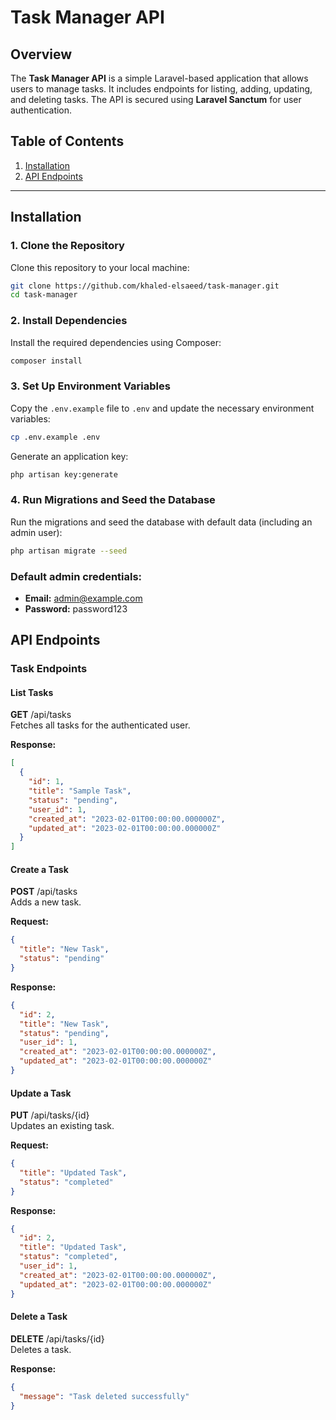
# Task Manager API

## Overview
The **Task Manager API** is a simple Laravel-based application that allows users to manage tasks. It includes endpoints for listing, adding, updating, and deleting tasks. The API is secured using **Laravel Sanctum** for user authentication.

## Table of Contents
1. [Installation](#installation)
2. [API Endpoints](#api-endpoints)

---

## Installation

### 1. Clone the Repository
Clone this repository to your local machine:
```bash
git clone https://github.com/khaled-elsaeed/task-manager.git
cd task-manager
```

### 2. Install Dependencies
Install the required dependencies using Composer:
```bash
composer install
```

### 3. Set Up Environment Variables
Copy the `.env.example` file to `.env` and update the necessary environment variables:
```bash
cp .env.example .env
```
Generate an application key:
```bash
php artisan key:generate
```

### 4. Run Migrations and Seed the Database
Run the migrations and seed the database with default data (including an admin user):
```bash
php artisan migrate --seed
```

### Default admin credentials:
- **Email:** admin@example.com
- **Password:** password123

## API Endpoints

### Task Endpoints

#### List Tasks
**GET** /api/tasks  
Fetches all tasks for the authenticated user.

**Response:**
```json
[
  {
    "id": 1,
    "title": "Sample Task",
    "status": "pending",
    "user_id": 1,
    "created_at": "2023-02-01T00:00:00.000000Z",
    "updated_at": "2023-02-01T00:00:00.000000Z"
  }
]
```

#### Create a Task
**POST** /api/tasks  
Adds a new task.

**Request:**
```json
{
  "title": "New Task",
  "status": "pending"
}
```

**Response:**
```json
{
  "id": 2,
  "title": "New Task",
  "status": "pending",
  "user_id": 1,
  "created_at": "2023-02-01T00:00:00.000000Z",
  "updated_at": "2023-02-01T00:00:00.000000Z"
}
```

#### Update a Task
**PUT** /api/tasks/{id}  
Updates an existing task.

**Request:**
```json
{
  "title": "Updated Task",
  "status": "completed"
}
```

**Response:**
```json
{
  "id": 2,
  "title": "Updated Task",
  "status": "completed",
  "user_id": 1,
  "created_at": "2023-02-01T00:00:00.000000Z",
  "updated_at": "2023-02-01T00:00:00.000000Z"
}
```

#### Delete a Task
**DELETE** /api/tasks/{id}  
Deletes a task.

**Response:**
```json
{
  "message": "Task deleted successfully"
}
```
